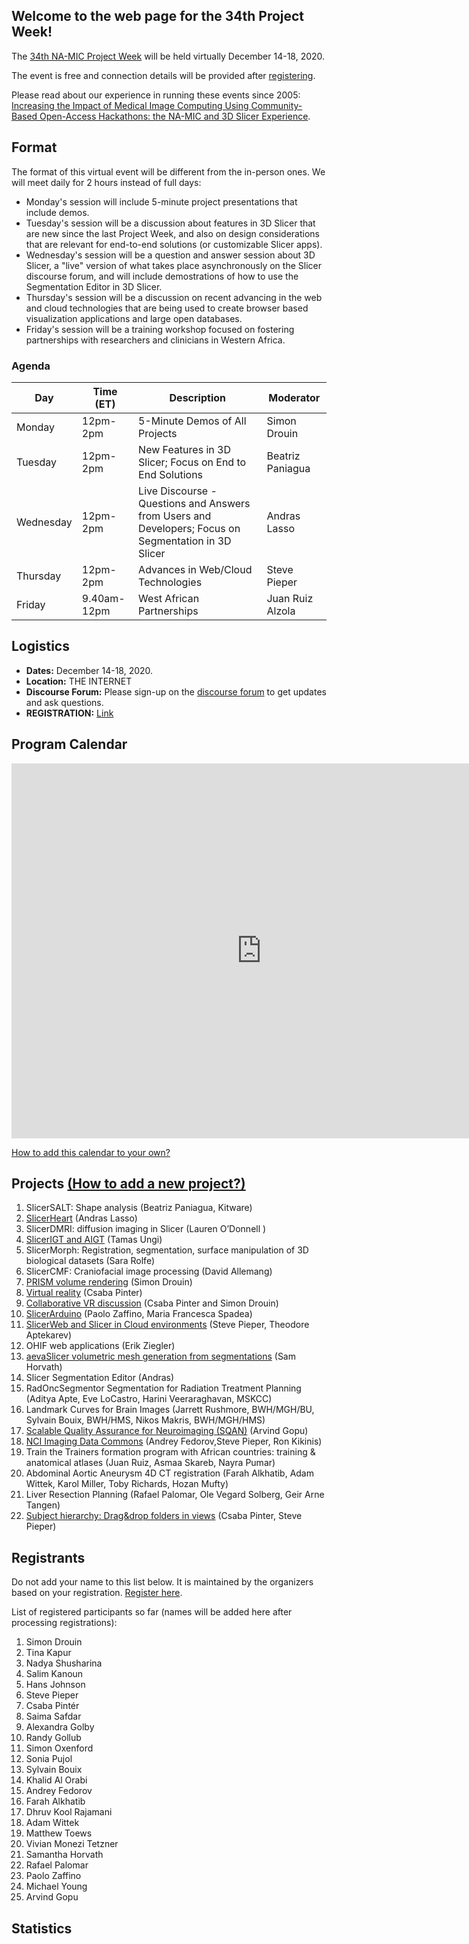 

## Welcome to the web page for the 34th Project Week!

The [34th NA-MIC Project Week](https://projectweek.na-mic.org/PW34_2020_Virtual/) will be held virtually December 14-18, 2020.

The event is free and connection details will be provided after [registering](https://forms.gle/VFTNfKRNsgj6YSLB9).

Please read about our experience in running these events since 2005: [Increasing the Impact of Medical Image Computing Using
Community-Based Open-Access Hackathons: the NA-MIC and 3D Slicer Experience](http://perk.cs.queensu.ca/sites/perkd7.cs.queensu.ca/files/Kapur2016.pdf).

## Format

The format of this virtual event will be different from the in-person ones.  We will meet daily for 2 hours instead of full days:
* Monday's session will include 5-minute project presentations that include demos.  
* Tuesday's session will be a discussion about features in 3D Slicer that are new since the last Project Week, and also on design considerations that are relevant for end-to-end solutions (or customizable Slicer apps).  
* Wednesday's session will be a question and answer session about 3D Slicer, a "live" version of what takes place asynchronously on the Slicer discourse forum, and will include demostrations of how to use the Segmentation Editor in 3D Slicer.
* Thursday's session will be a discussion on recent advancing in the web and cloud technologies that are being used to create browser based visualization applications and large open databases.
* Friday's session will be a training workshop focused on fostering partnerships with researchers and clinicians in Western Africa. 

### Agenda

| Day       | Time (ET)   | Description                                                                                          | Moderator        |
|-----------|-------------|------------------------------------------------------------------------------------------------------|------------------|
| Monday    | 12pm-2pm    | 5-Minute Demos of All Projects                                                                       | Simon Drouin     |
| Tuesday   | 12pm-2pm    | New Features in 3D Slicer; Focus on End to End Solutions                                             | Beatriz Paniagua |
| Wednesday | 12pm-2pm    | Live Discourse - Questions and Answers from Users and Developers; Focus on Segmentation in 3D Slicer | Andras Lasso     |
| Thursday  | 12pm-2pm    | Advances in Web/Cloud Technologies                                                                   | Steve Pieper     |
| Friday    | 9.40am-12pm | West African Partnerships                                                                            | Juan Ruiz Alzola |

## Logistics
- **Dates:** December 14-18, 2020.
- **Location:** THE INTERNET
- **Discourse Forum:** Please sign-up on the [discourse forum](https://discourse.slicer.org/c/community/project-week) to get updates and ask questions.
- **REGISTRATION:** [Link](https://forms.gle/VFTNfKRNsgj6YSLB9)

## Program Calendar
<iframe src="https://calendar.google.com/calendar/embed?src=kitware.com_sb07i171olac9aavh46ir495c4%40group.calendar.google.com&ctz=Atlantic&mode=WEEK&dates=20201214%2f20201218" style="border: 0" width="800" height="600" frameborder="0" scrolling="no"></iframe>

[How to add this calendar to your own?](../common/Calendar.md)

<a name="ProjectsList"/>

## Projects [(How to add a new project?)](Projects/README.md)



1. SlicerSALT: Shape analysis (Beatriz Paniagua, Kitware)
1. [SlicerHeart](Projects/SlicerHeart/README.md) (Andras Lasso)
1. SlicerDMRI: diffusion imaging in Slicer (Lauren O’Donnell )
1. [SlicerIGT and AIGT](Projects/SlicerIGT/README.md) (Tamas Ungi)
1. SlicerMorph: Registration, segmentation, surface manipulation of 3D biological datasets (Sara Rolfe)
1. SlicerCMF: Craniofacial image processing (David Allemang)
1. [PRISM volume rendering](Projects/PRISM_Volume_Rendering/Readme.md) (Simon Drouin)
1. [Virtual reality](Projects/SlicerVR/README.md) (Csaba Pinter)
1. [Collaborative VR discussion](Projects/CollaborativeVR/Readme.md) (Csaba Pinter and Simon Drouin)
1. [SlicerArduino](Projects/SlicerArduino/README.md) (Paolo Zaffino, Maria Francesca Spadea)
1. [SlicerWeb and Slicer in Cloud environments](Projects/Slicer_in_Cloud_Environments/README.md) (Steve Pieper, Theodore Aptekarev)
1. OHIF web applications  (Erik Ziegler)
1. [aevaSlicer volumetric mesh generation from segmentations](Projects/aevaSlicer/Readme.md) (Sam Horvath)
1. Slicer Segmentation Editor (Andras)
1. RadOncSegmentor Segmentation for Radiation Treatment Planning (Aditya Apte, Eve LoCastro, Harini Veeraraghavan, MSKCC)
1. Landmark Curves for Brain Images (Jarrett Rushmore, BWH/MGH/BU, Sylvain Bouix, BWH/HMS,  Nikos Makris, BWH/MGH/HMS)
1. [Scalable Quality Assurance for Neuroimaging (SQAN)](Projects/SQAN/README.md) (Arvind Gopu)
1. [NCI Imaging Data Commons](Projects/ImagingDataCommons/README.md) (Andrey Fedorov,Steve Pieper, Ron Kikinis)
1. Train the Trainers formation program with African countries: training & anatomical atlases (Juan Ruiz, Asmaa Skareb, Nayra Pumar)
1. Abdominal Aortic Aneurysm 4D CT registration (Farah Alkhatib, Adam Wittek, Karol Miller, Toby Richards, Hozan Mufty)
1. Liver Resection Planning (Rafael Palomar, Ole Vegard Solberg, Geir Arne Tangen)
1. [Subject hierarchy: Drag&drop folders in views](Projects/SubjectHierarchyFolders/README.md) (Csaba Pinter, Steve Pieper)




## Registrants

Do not add your name to this list below. It is maintained by the organizers based on your registration. [Register here](https://forms.gle/VFTNfKRNsgj6YSLB9).

List of registered participants so far (names will be added here after processing registrations):
<!-- [List](REGISTRANTS.md) -->
<!-- ORGANIZERS: please edit REGISTRANTS.md -->
1. Simon Drouin
1. Tina Kapur
1. Nadya Shusharina
1. Salim Kanoun
1. Hans Johnson
1. Steve Pieper
1. Csaba Pintér
1. Saima Safdar
1. Alexandra Golby
1. Randy Gollub
1. Simon Oxenford
1. Sonia Pujol
1. Sylvain Bouix
1. Khalid Al Orabi
1. Andrey Fedorov
1. Farah Alkhatib
1. Dhruv Kool Rajamani
1. Adam Wittek
1. Matthew Toews
1. Vivian Monezi Tetzner
1. Samantha Horvath
1. Rafael Palomar
1. Paolo Zaffino
1. Michael Young
1. Arvind Gopu



## Statistics


